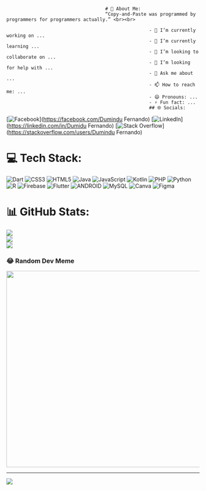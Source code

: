 
                                        # 💫 About Me:
                                        “Copy-and-Paste was programmed by programmers for programmers actually.” <br><br>

                                                        - 🔭 I’m currently working on ...
                                                        - 🌱 I’m currently learning ...
                                                        - 👯 I’m looking to collaborate on ...
                                                        - 🤔 I’m looking for help with ...
                                                        - 💬 Ask me about ...
                                                        - 📫 How to reach me: ...
                                                        - 😄 Pronouns: ...
                                                        - ⚡ Fun fact: ...
                                                        ## 🌐 Socials:

[![Facebook](https://img.shields.io/badge/Facebook-%231877F2.svg?logo=Facebook&logoColor=white)](https://facebook.com/Dumindu Fernando) [![LinkedIn](https://img.shields.io/badge/LinkedIn-%230077B5.svg?logo=linkedin&logoColor=white)](https://linkedin.com/in/Dumidu Fernando) [![Stack Overflow](https://img.shields.io/badge/-Stackoverflow-FE7A16?logo=stack-overflow&logoColor=white)](https://stackoverflow.com/users/Dumindu Fernando) 

# 💻 Tech Stack:
![Dart](https://img.shields.io/badge/dart-%230175C2.svg?style=plastic&logo=dart&logoColor=white) ![CSS3](https://img.shields.io/badge/css3-%231572B6.svg?style=plastic&logo=css3&logoColor=white) ![HTML5](https://img.shields.io/badge/html5-%23E34F26.svg?style=plastic&logo=html5&logoColor=white) ![Java](https://img.shields.io/badge/java-%23ED8B00.svg?style=plastic&logo=java&logoColor=white) ![JavaScript](https://img.shields.io/badge/javascript-%23323330.svg?style=plastic&logo=javascript&logoColor=%23F7DF1E) ![Kotlin](https://img.shields.io/badge/kotlin-%230095D5.svg?style=plastic&logo=kotlin&logoColor=white) ![PHP](https://img.shields.io/badge/php-%23777BB4.svg?style=plastic&logo=php&logoColor=white) ![Python](https://img.shields.io/badge/python-3670A0?style=plastic&logo=python&logoColor=ffdd54) ![R](https://img.shields.io/badge/r-%23276DC3.svg?style=plastic&logo=r&logoColor=white) ![Firebase](https://img.shields.io/badge/firebase-%23039BE5.svg?style=plastic&logo=firebase) ![Flutter](https://img.shields.io/badge/Flutter-%2302569B.svg?style=plastic&logo=Flutter&logoColor=white) ![ANDROID](https://img.shields.io/badge/android-%2320232a.svg?style=plastic&logo=android&logoColor=%a4c639) ![MySQL](https://img.shields.io/badge/mysql-%2300f.svg?style=plastic&logo=mysql&logoColor=white) ![Canva](https://img.shields.io/badge/Canva-%2300C4CC.svg?style=plastic&logo=Canva&logoColor=white) 	![Figma](https://img.shields.io/badge/figma-%23F24E1E.svg?style=plastic&logo=figma&logoColor=white)
# 📊 GitHub Stats:
![](https://github-readme-stats.vercel.app/api?username=DumiaSL&theme=dark&hide_border=false&include_all_commits=true&count_private=true)<br/>
![](https://github-readme-streak-stats.herokuapp.com/?user=DumiaSL&theme=dark&hide_border=false)<br/>
![](https://github-readme-stats.vercel.app/api/top-langs/?username=DumiaSL&theme=dark&hide_border=false&include_all_commits=true&count_private=true&layout=compact)

### 😂 Random Dev Meme
<img src="https://random-memer.herokuapp.com/" width="512px"/>

---
[![](https://visitcount.itsvg.in/api?id=DumiaSL&icon=0&color=0)](https://visitcount.itsvg.in)

<!-- Proudly created with GPRM ( https://gprm.itsvg.in ) -->
